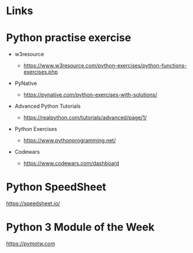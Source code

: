 
# Links

# Python practise exercise

- w3resource
    - https://www.w3resource.com/python-exercises/python-functions-exercises.php

- PyNative
    - https://pynative.com/python-exercises-with-solutions/

- Advanced Python Tutorials
    - https://realpython.com/tutorials/advanced/page/1/

- Python Exercises
    - https://www.pythonprogramming.net/

- Codewars
    - https://www.codewars.com/dashboard

# Python SpeedSheet


https://speedsheet.io/

# Python 3 Module of the Week

https://pymotw.com
